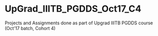 # UpGrad_IIITB_PGDDS_Oct17_C4
Projects and Assignments done as part of Upgrad IIITB PGDDS course (Oct'17 batch, Cohort 4)
